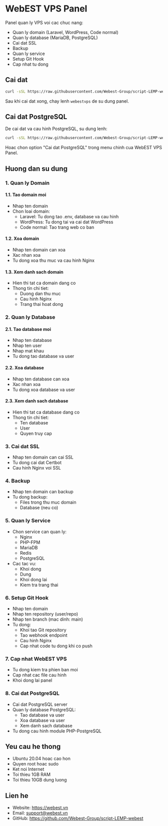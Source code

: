 # WebEST VPS Panel

Panel quan ly VPS voi cac chuc nang:
- Quan ly domain (Laravel, WordPress, Code normal)
- Quan ly database (MariaDB, PostgreSQL)
- Cai dat SSL
- Backup
- Quan ly service
- Setup Git Hook
- Cap nhat tu dong

## Cai dat

```bash
curl -sSL https://raw.githubusercontent.com/Webest-Group/script-LEMP-webest/main/install.sh | sudo bash
```

Sau khi cai dat xong, chay lenh `webestvps` de su dung panel.

## Cai dat PostgreSQL

De cai dat va cau hinh PostgreSQL, su dung lenh:

```bash
curl -sSL https://raw.githubusercontent.com/Webest-Group/script-LEMP-webest/main/install-postgresql.sh | sudo bash
```

Hoac chon option "Cai dat PostgreSQL" trong menu chinh cua WebEST VPS Panel.

## Huong dan su dung

### 1. Quan ly Domain

#### 1.1. Tao domain moi
- Nhap ten domain
- Chon loai domain:
  - Laravel: Tu dong tao .env, database va cau hinh
  - WordPress: Tu dong tai va cai dat WordPress
  - Code normal: Tao trang web co ban

#### 1.2. Xoa domain
- Nhap ten domain can xoa
- Xac nhan xoa
- Tu dong xoa thu muc va cau hinh Nginx

#### 1.3. Xem danh sach domain
- Hien thi tat ca domain dang co
- Thong tin chi tiet:
  - Duong dan thu muc
  - Cau hinh Nginx
  - Trang thai hoat dong

### 2. Quan ly Database

#### 2.1. Tao database moi
- Nhap ten database
- Nhap ten user
- Nhap mat khau
- Tu dong tao database va user

#### 2.2. Xoa database
- Nhap ten database can xoa
- Xac nhan xoa
- Tu dong xoa database va user

#### 2.3. Xem danh sach database
- Hien thi tat ca database dang co
- Thong tin chi tiet:
  - Ten database
  - User
  - Quyen truy cap

### 3. Cai dat SSL
- Nhap ten domain can cai SSL
- Tu dong cai dat Certbot
- Cau hinh Nginx voi SSL

### 4. Backup
- Nhap ten domain can backup
- Tu dong backup:
  - Files trong thu muc domain
  - Database (neu co)

### 5. Quan ly Service
- Chon service can quan ly:
  - Nginx
  - PHP-FPM
  - MariaDB
  - Redis
  - PostgreSQL
- Cac tac vu:
  - Khoi dong
  - Dung
  - Khoi dong lai
  - Kiem tra trang thai

### 6. Setup Git Hook
- Nhap ten domain
- Nhap ten repository (user/repo)
- Nhap ten branch (mac dinh: main)
- Tu dong:
  - Khoi tao Git repository
  - Tao webhook endpoint
  - Cau hinh Nginx
  - Cap nhat code tu dong khi co push

### 7. Cap nhat WebEST VPS
- Tu dong kiem tra phien ban moi
- Cap nhat cac file cau hinh
- Khoi dong lai panel

### 8. Cai dat PostgreSQL
- Cai dat PostgreSQL server
- Quan ly database PostgreSQL:
  - Tao database va user
  - Xoa database va user
  - Xem danh sach database
- Tu dong cau hinh module PHP-PostgreSQL

## Yeu cau he thong
- Ubuntu 20.04 hoac cao hon
- Quyen root hoac sudo
- Ket noi Internet
- Toi thieu 1GB RAM
- Toi thieu 10GB dung luong

## Lien he
- Website: https://webest.vn
- Email: support@webest.vn
- GitHub: https://github.com/Webest-Group/script-LEMP-webest 